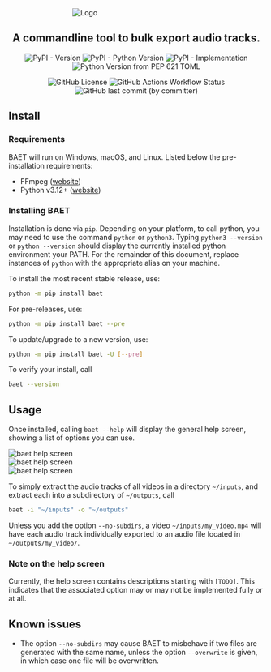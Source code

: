 <img src="./images/logo.png" alt="Logo" style="display: block; max-width: 50%; margin: auto">

<h2 align="center">
    A commandline tool to bulk export audio tracks.
</h2>

<!-- TODO: https://shields.io/badges -->

<p align="center">
    <img alt="PyPI - Version" src="https://img.shields.io/pypi/v/baet">
    <img alt="PyPI - Python Version" src="https://img.shields.io/pypi/pyversions/baet">
    <img alt="PyPI - Implementation" src="https://img.shields.io/pypi/implementation/baet">
    <img alt="Python Version from PEP 621 TOML" src="https://img.shields.io/python/required-version-toml?tomlFilePath=https%3A%2F%2Fraw.githubusercontent.com%2FTimeTravelPenguin%2FBulkAudioExtractTool%2Fmain%2Fpyproject.toml">
</p>

<p align="center">
    <img alt="GitHub License" src="https://img.shields.io/github/license/TimeTravelPenguin/BulkAudioExtractTool">
    <img alt="GitHub Actions Workflow Status" src="https://img.shields.io/github/actions/workflow/status/TimeTravelPenguin/BulkAudioExtractTool/CI.yml">
    <img alt="GitHub last commit (by committer)" src="https://img.shields.io/github/last-commit/TimeTravelPenguin/BulkAudioExtractTool">
</p>

## Install

### Requirements

BAET will run on Windows, macOS, and Linux. Listed below the pre-installation requirements:

- FFmpeg ([website](https://ffmpeg.org))
- Python v3.12+ ([website](https://www.python.org))

### Installing BAET

Installation is done via `pip`.
Depending on your platform, to call python, you may need to use the command `python` or `python3`.
Typing `python3 --version` or `python --version` should display the currently installed python environment your PATH.
For the remainder of this document, replace instances of `python` with the appropriate alias on your machine.

To install the most recent stable release, use:

```bash
python -m pip install baet
```

For pre-releases, use:

```bash
python -m pip install baet --pre
```

To update/upgrade to a new version, use:

```bash
python -m pip install baet -U [--pre]
```

To verify your install, call

```bash
baet --version
```

## Usage

Once installed, calling `baet --help` will display the general help screen, showing a list of options you can use.

<img src="./docs/img/baet_help.svg" alt="baet help screen" style="display: block; margin: auto; max-height: 500px">

<img src="./docs/img/baet_extract_help.svg" alt="baet help screen" style="display: block; margin: auto; max-height: 500px">

<img src="./docs/img/baet_probe_help.svg" alt="baet help screen" style="display: block; margin: auto; max-height: 500px">

To simply extract the audio tracks of all videos in a directory `~/inputs`,
and extract each into a subdirectory of `~/outputs`, call

```bash
baet -i "~/inputs" -o "~/outputs"
```

Unless you add the option `--no-subdirs`, a video `~/inputs/my_video.mp4` will have each audio track individually
exported to an audio file located in `~/outputs/my_video/`.

### Note on the help screen

Currently, the help screen contains descriptions starting with `[TODO]`.
This indicates that the associated option may or may not be implemented fully or at all.

## Known issues

- The option `--no-subdirs` may cause BAET to misbehave if two files are generated with the same name,
  unless the option `--overwrite` is given, in which case one file will be overwritten.
